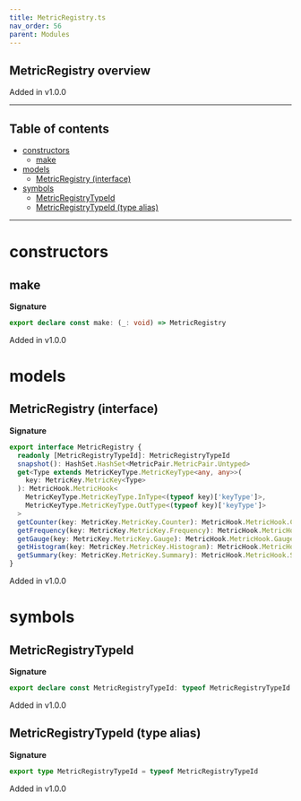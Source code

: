 ```yaml
---
title: MetricRegistry.ts
nav_order: 56
parent: Modules
---
```


## MetricRegistry overview

Added in v1.0.0

---

<h2 class="text-delta">Table of contents</h2>

- [constructors](#constructors)
  - [make](#make)
- [models](#models)
  - [MetricRegistry (interface)](#metricregistry-interface)
- [symbols](#symbols)
  - [MetricRegistryTypeId](#metricregistrytypeid)
  - [MetricRegistryTypeId (type alias)](#metricregistrytypeid-type-alias)

---

# constructors

## make

**Signature**

```ts
export declare const make: (_: void) => MetricRegistry
```

Added in v1.0.0

# models

## MetricRegistry (interface)

**Signature**

```ts
export interface MetricRegistry {
  readonly [MetricRegistryTypeId]: MetricRegistryTypeId
  snapshot(): HashSet.HashSet<MetricPair.MetricPair.Untyped>
  get<Type extends MetricKeyType.MetricKeyType<any, any>>(
    key: MetricKey.MetricKey<Type>
  ): MetricHook.MetricHook<
    MetricKeyType.MetricKeyType.InType<(typeof key)['keyType']>,
    MetricKeyType.MetricKeyType.OutType<(typeof key)['keyType']>
  >
  getCounter(key: MetricKey.MetricKey.Counter): MetricHook.MetricHook.Counter
  getFrequency(key: MetricKey.MetricKey.Frequency): MetricHook.MetricHook.Frequency
  getGauge(key: MetricKey.MetricKey.Gauge): MetricHook.MetricHook.Gauge
  getHistogram(key: MetricKey.MetricKey.Histogram): MetricHook.MetricHook.Histogram
  getSummary(key: MetricKey.MetricKey.Summary): MetricHook.MetricHook.Summary
}
```

Added in v1.0.0

# symbols

## MetricRegistryTypeId

**Signature**

```ts
export declare const MetricRegistryTypeId: typeof MetricRegistryTypeId
```

Added in v1.0.0

## MetricRegistryTypeId (type alias)

**Signature**

```ts
export type MetricRegistryTypeId = typeof MetricRegistryTypeId
```

Added in v1.0.0
